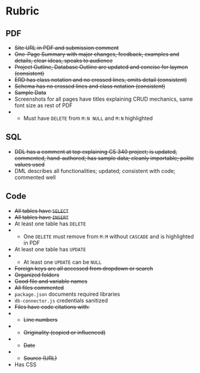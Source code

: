 # Rubric
## PDF
- ~~Site URL in PDF and submission comment~~
- ~~One-Page Summary with major changes, feedback, examples and details, clear ideas, speaks to audience~~
- ~~Project Outline, Database Outline are updated and concise for laymen (consistent)~~
- ~~ERD has class notation and no crossed lines, omits detail (consistent)~~
- ~~Schema has no crossed lines and class notation (consistent)~~
- ~~Sample Data~~
- Screenshots for all pages have titles explaining CRUD mechanics, same font size as rest of PDF
- - Must have `DELETE` from `M:N NULL` and `M:N` highlighted

## SQL
- ~~DDL has a comment at top explaining CS 340 project; is updated, commented, hand-authored; has sample data; cleanly importable; polite values used~~
- DML describes all functionalities; updated; consistent with code; commented well

## Code
- ~~All tables have `SELECT`~~
- ~~All tables have `INSERT`~~
- At least one table has `DELETE`
- - One `DELETE` must remove from `M:M` without `CASCADE` and is highlighted in PDF
- At least one table has `UPDATE`
- - At least one `UPDATE` can be `NULL`
- ~~Foreign keys are all accessed from dropdown or search~~
- ~~Organized folders~~
- ~~Good file and variable names~~
- ~~All files commented~~
- `package.json` documents required libraries
- `db-connector.js` credentials sanitized
- ~~Files have code citations with:~~
- - ~~Line numbers~~
- - ~~Originality (copied or influenced)~~
- - ~~Date~~
- - ~~Source (URL)~~
- Has CSS